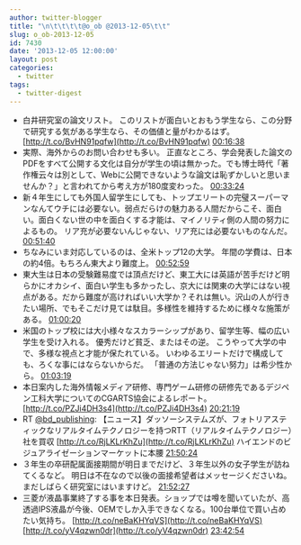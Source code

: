 ```yaml
---
author: twitter-blogger
title: "\n\t\t\t\t@o_ob @2013-12-05\t\t"
slug: o_ob-2013-12-05
id: 7430
date: '2013-12-05 12:00:00'
layout: post
categories:
  - twitter
tags:
  - twitter-digest
---
```


*   白井研究室の論文リスト。 このリストが面白いとおもう学生なら、この分野で研究する気がある学生なら、その価値と量がわかるはず。 [http://t.co/BvHN91pqfw](http://t.co/BvHN91pqfw) [00:16:38](http://twitter.com/o_ob/statuses/408253519414587392)
*   実際、海外からのお問い合わせも多い。 正直なところ、学会発表した論文のPDFをすべて公開する文化は自分が学生の頃は無かった。でも博士時代「著作権云々は別として、Webに公開できないような論文は恥ずかしいと思いませんか？」と言われてから考え方が180度変わった。 [00:33:24](http://twitter.com/o_ob/statuses/408257737621901312)
*   新４年生にしても外国人留学生にしても、トップエリートの完璧スーパーマンなんてウチには必要ない。弱点だらけの魅力ある人間だからこそ、面白い。面白くない世の中を面白くする才能は、マイノリティ側の人間の努力によるもの。 リア充が必要ないんじゃない、リア充には必要ないものなんだ。 [00:51:40](http://twitter.com/o_ob/statuses/408262334801395712)
*   ちなみにいま対応しているのは、全米トップ12の大学。 年間の学費は、日本の約4倍。もちろん東大より難度上。 [00:52:59](http://twitter.com/o_ob/statuses/408262665480323072)
*   東大生は日本の受験難易度では頂点だけど、東工大には英語が苦手だけど明らかにオカシイ、面白い学生も多かったし、京大には関東の大学にはない視点がある。だから難度が高ければいい大学か？それは無い。沢山の人が行きたい場所、でもそこだけ見ては駄目。多様性を維持するために様々な施策がある。 [01:00:20](http://twitter.com/o_ob/statuses/408264516627988480)
*   米国のトップ校には大小様々なスカラーシップがあり、留学生等、幅の広い学生を受け入れる。 優秀だけど貧乏、またはその逆。 こうやって大学の中で、多様な視点と才能が保たれている。 いわゆるエリートだけで構成しても、ろくな事にはならないからだ。 「普通の方法じゃない努力」は希少性から。 [01:03:19](http://twitter.com/o_ob/statuses/408265265739083776)
*   本日案内した海外情報メディア研修、専門ゲーム研修の研修先であるデジペン工科大学についてのCGARTS協会によるレポート。 [http://t.co/PZJi4DH3s4](http://t.co/PZJi4DH3s4) [20:21:19](http://twitter.com/o_ob/statuses/408556686572400640)
*   RT [@bd_publishing](http://twitter.com/bd_publishing): 【ニュース】ダッソーシステムズが、フォトリアスティックなリアルタイムテクノロジーを持つRTT（リアルタイムテクノロジー）社を買収 [http://t.co/RjLKLrKhZu](http://t.co/RjLKLrKhZu) ハイエンドのビジュアライゼーションマーケットに本腰 [21:50:24](http://twitter.com/o_ob/statuses/408579106012266496)
*   ３年生の卒研配属面接期間が明日までだけど、３年生以外の女子学生が訪ねてくるなど。 明日は不在なので以後の面接希望者はメッセージくださいね。 まだしばらく研究室にはいますけど。 [21:52:27](http://twitter.com/o_ob/statuses/408579622670827520)
*   三菱が液晶事業終了する事を本日発表。ショップでは噂を聞いていたが、高透過IPS液晶が今後、OEMでしか入手できなくなる。100台単位で買い占めたい気持ち。 [http://t.co/neBaKHYqVS](http://t.co/neBaKHYqVS) [http://t.co/yV4qzwn0dr](http://t.co/yV4qzwn0dr) [23:42:54](http://twitter.com/o_ob/statuses/408607415878156288)